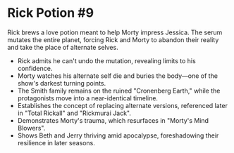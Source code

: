# Rick Potion #9

Rick brews a love potion meant to help Morty impress Jessica. The serum mutates the entire planet, forcing Rick and Morty to abandon their reality and take the place of alternate selves.

- Rick admits he can't undo the mutation, revealing limits to his confidence.
- Morty watches his alternate self die and buries the body—one of the show's darkest turning points.
- The Smith family remains on the ruined "Cronenberg Earth," while the protagonists move into a near-identical timeline.
- Establishes the concept of replacing alternate versions, referenced later in "Total Rickall" and "Rickmurai Jack".
- Demonstrates Morty's trauma, which resurfaces in "Morty's Mind Blowers".
- Shows Beth and Jerry thriving amid apocalypse, foreshadowing their resilience in later seasons.
